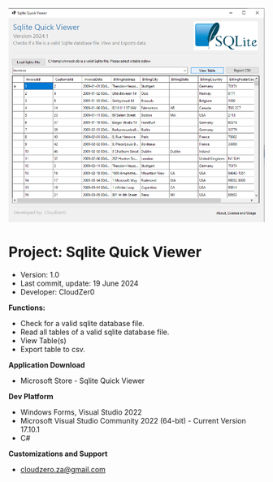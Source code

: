 ![Sqlite Quick Viewer](Splash.png)
# Project:  Sqlite Quick Viewer
- Version:  1.0
- Last commit, update:  19 June 2024
- Developer:  CloudZer0

**Functions:**
- Check for a valid sqlite database file.
- Read all tables of a valid sqlite database file.
- View Table(s)
- Export table to csv.

**Application Download**
- Microsoft Store - Sqlite Quick Viewer

**Dev Platform** 
- Windows Forms, Visual Studio 2022
- Microsoft Visual Studio Community 2022 (64-bit) - Current Version 17.10.1
- C#

**Customizations and Support**
- cloudzero.za@gmail.com


